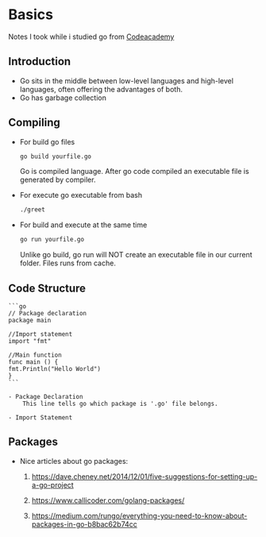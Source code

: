 # Basics

Notes I took while i studied go from [Codeacademy](https://www.codecademy.com/courses/learn-go)

## Introduction

- Go sits in the middle between low-level languages and high-level languages, often offering the advantages of both.
- Go has garbage collection

## Compiling

- For build go files
    
    ```bash
    go build yourfile.go
    ```

    Go is compiled language. After go code compiled an executable file is generated by compiler.

- For execute go executable from bash

    ```bash
    ./greet
    ```

- For build and execute at the same time

     ```bash
    go run yourfile.go
    ```

    Unlike go build, go run will NOT create an executable file in our current folder. Files runs from cache.

## Code Structure

    ```go
    // Package declaration 
    package main 
    
    //Import statement
    import "fmt" 
    
    //Main function
    func main () {
    fmt.Println("Hello World") 
    } 
    ```

    - Package Declaration
        This line tells go which package is '.go' file belongs. 

    - Import Statement

## Packages

- Nice articles about go packages:
    1. https://dave.cheney.net/2014/12/01/five-suggestions-for-setting-up-a-go-project

    2. https://www.callicoder.com/golang-packages/

    3. https://medium.com/rungo/everything-you-need-to-know-about-packages-in-go-b8bac62b74cc

    